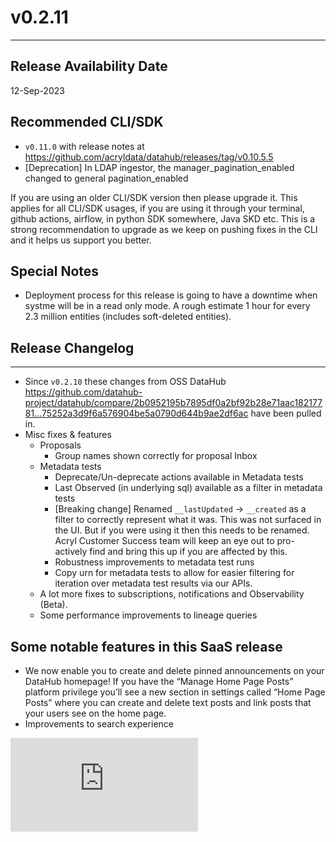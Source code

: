 # v0.2.11
---

Release Availability Date
---
12-Sep-2023

Recommended CLI/SDK
---
- `v0.11.0` with release notes at https://github.com/acryldata/datahub/releases/tag/v0.10.5.5
- [Deprecation] In LDAP ingestor, the manager_pagination_enabled changed to general pagination_enabled

If you are using an older CLI/SDK version then please upgrade it. This applies for all CLI/SDK usages, if you are using it through your terminal, github actions, airflow, in python SDK somewhere, Java SKD etc. This is a strong recommendation to upgrade as we keep on pushing fixes in the CLI and it helps us support you better.

Special Notes
---
- Deployment process for this release is going to have a downtime when systme will be in a read only mode. A rough estimate 1 hour for every 2.3 million entities (includes soft-deleted entities).


## Release Changelog
---
- Since `v0.2.10` these changes from OSS DataHub https://github.com/datahub-project/datahub/compare/2b0952195b7895df0a2bf92b28e71aac18217781...75252a3d9f6a576904be5a0790d644b9ae2df6ac have been pulled in.
- Misc fixes & features
    - Proposals
        - Group names shown correctly for proposal Inbox
    - Metadata tests
        - Deprecate/Un-deprecate actions available in Metadata tests
        - Last Observed (in underlying sql) available as a filter in metadata tests
        - [Breaking change] Renamed `__lastUpdated` -> `__created` as a filter  to correctly represent what it was. This was not surfaced in the UI. But if you were using it then this needs to be renamed. Acryl Customer Success team will keep an eye out to pro-actively find and bring this up if you are affected by this.
        - Robustness improvements to metadata test runs
        - Copy urn for metadata tests to allow for easier filtering for iteration over metadata test results via our APIs.
    - A lot more fixes to subscriptions, notifications and Observability (Beta).
    - Some performance improvements to lineage queries

## Some notable features in this SaaS release
- We now enable you to create and delete pinned announcements on your DataHub homepage! If you have the “Manage Home Page Posts” platform privilege you’ll see a new section in settings called “Home Page Posts” where you can create and delete text posts and link posts that your users see on the home page.
- Improvements to search experience
<div style={{ position: "relative", paddingBottom: "56.25%", height: 0 }}>
  <iframe
    src="https://www.loom.com/share/97abf74703d04457b96da3fed041089d"
    frameBorder={0}
    webkitallowfullscreen=""
    mozallowfullscreen=""
    allowFullScreen=""
    style={{
      position: "absolute",
      top: 0,
      left: 0,
      width: "100%",
      height: "100%"
    }}
  />
</div>
- The CLI now supports recursive deletes
- New subscriptions feature will be widely rolled out this release
<div style={{ position: "relative", paddingBottom: "56.25%", height: 0 }}>
  <iframe
    src="https://www.loom.com/share/f02fe71e09494b5e82904c8a47f06ac1"
    frameBorder={0}
    webkitallowfullscreen=""
    mozallowfullscreen=""
    allowFullScreen=""
    style={{
      position: "absolute",
      top: 0,
      left: 0,
      width: "100%",
      height: "100%"
    }}
  />
</div>
- We will be enabling these features selectively. If you are interested in trying it and providing feedback, please reach out to your Acryl Customer Success representative.
    - Acryl Observe Freshness Assertions available in private beta as shared [here](../observe/freshness-assertions.md). 
